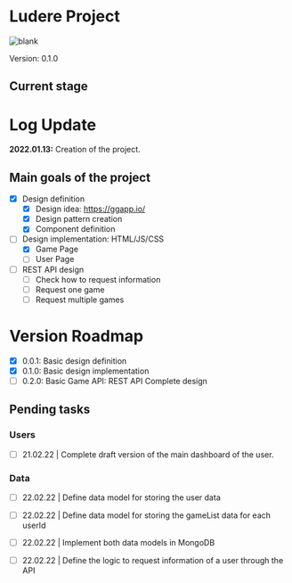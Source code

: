 # Ludere Project

![blank](https://img.shields.io/badge/version-0.0.1-green)

Version: 0.1.0

## Current stage

# Log Update

**2022.01.13:** Creation of the project.

## Main goals of the project

- [x] Design definition
  - [x] Design idea: https://ggapp.io/
  - [x] Design pattern creation
  - [x] Component definition
- [ ] Design implementation: HTML/JS/CSS
  - [x] Game Page
  - [ ] User Page
- [ ] REST API design
  - [ ] Check how to request information
  - [ ] Request one game
  - [ ] Request multiple games

# Version Roadmap

- [x] 0.0.1: Basic design definition
- [x] 0.1.0: Basic design implementation
- [ ] 0.2.0: Basic Game API: REST API Complete design

## Pending tasks
### Users 
- [ ] 21.02.22 | Complete draft version of the main dashboard of the user. 

### Data
- [ ] 22.02.22 | Define data model for storing the user data 
- [ ] 22.02.22 | Define data model for storing the gameList data for each userId
- [ ] 22.02.22 | Implement both data models in MongoDB 
- [ ] 22.02.22 | Define the logic to request information of a user through the API 

